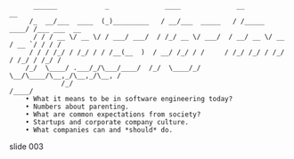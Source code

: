           ______            _              ____              __            __
         /_  __/___  ____  (_)_________   / __/___  _____   / /_____  ____/ /___ ___  __
          / / / __ \/ __ \/ / ___/ ___/  / /_/ __ \/ ___/  / __/ __ \/ __  / __ `/ / / /
         / / / /_/ / /_/ / / /__(__  )  / __/ /_/ / /     / /_/ /_/ / /_/ / /_/ / /_/ /
        /_/  \____/ .___/_/\___/____/  /_/  \____/_/      \__/\____/\__,_/\__,_/\__, /
                 /_/                                                           /____/
        • What it means to be in software engineering today?
        • Numbers about parenting.
        • What are common expectations from society?
        • Startups and corporate company culture.
        • What companies can and *should* do.

















































































slide 003
